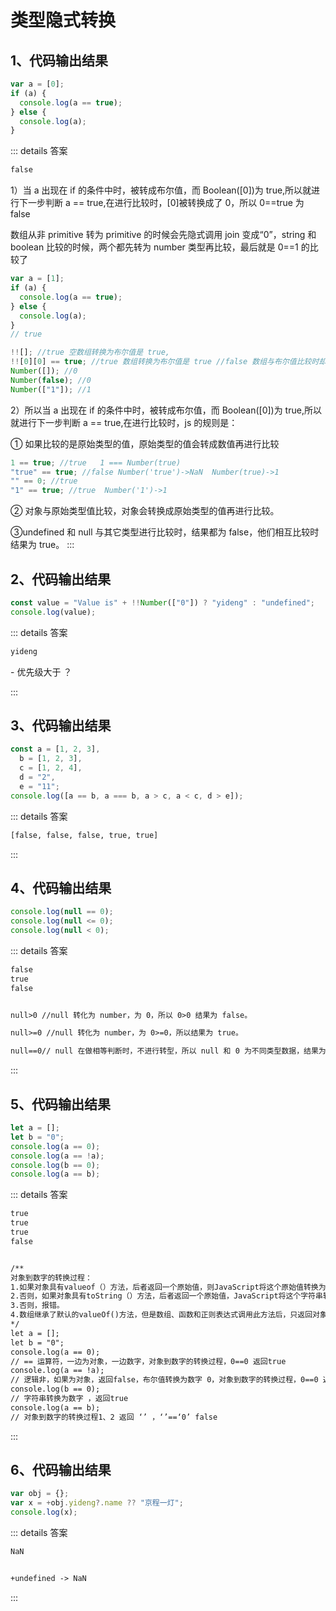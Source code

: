 # 类型隐式转换

## 1、代码输出结果

```js
var a = [0];
if (a) {
  console.log(a == true);
} else {
  console.log(a);
}
```

::: details 答案

```txt
false
```

1）当 a 出现在 if 的条件中时，被转成布尔值，而 Boolean([0])为 true,所以就进行下一步判断 a == true,在进行比较时，[0]被转换成了 0，所以 0==true 为 false

数组从非 primitive 转为 primitive 的时候会先隐式调用 join 变成“0”，string 和 boolean 比较的时候，两个都先转为 number 类型再比较，最后就是 0==1 的比较了

```js
var a = [1];
if (a) {
  console.log(a == true);
} else {
  console.log(a);
}
// true

!![]; //true 空数组转换为布尔值是 true,
!![0][0] == true; //true 数组转换为布尔值是 true //false 数组与布尔值比较时却变成了 false
Number([]); //0
Number(false); //0
Number(["1"]); //1
```

2）所以当 a 出现在 if 的条件中时，被转成布尔值，而 Boolean([0])为 true,所以就进行下一步判断 a == true,在进行比较时，js 的规则是：

① 如果比较的是原始类型的值，原始类型的值会转成数值再进行比较

```js
1 == true; //true   1 === Number(true)
"true" == true; //false Number('true')->NaN  Number(true)->1
"" == 0; //true
"1" == true; //true  Number('1')->1
```

② 对象与原始类型值比较，对象会转换成原始类型的值再进行比较。

③undefined 和 null 与其它类型进行比较时，结果都为 false，他们相互比较时结果为 true。
:::

## 2、代码输出结果

```js
const value = "Value is" + !!Number(["0"]) ? "yideng" : "undefined";
console.log(value);
```

::: details 答案

```txt
yideng
```

\- 优先级大于 ？

:::

## 3、代码输出结果

```js
const a = [1, 2, 3],
  b = [1, 2, 3],
  c = [1, 2, 4],
  d = "2",
  e = "11";
console.log([a == b, a === b, a > c, a < c, d > e]);
```

::: details 答案

```txt
[false, false, false, true, true]
```

:::

## 4、代码输出结果

```js
console.log(null == 0);
console.log(null <= 0);
console.log(null < 0);
```

::: details 答案

```txt
false
true
false


null>0 //null 转化为 number，为 0，所以 0>0 结果为 false。

null>=0 //null 转化为 number，为 0>=0，所以结果为 true。

null==0// null 在做相等判断时，不进行转型，所以 null 和 0 为不同类型数据，结果为 false

```

:::

## 5、代码输出结果

```js
let a = [];
let b = "0";
console.log(a == 0);
console.log(a == !a);
console.log(b == 0);
console.log(a == b);
```

::: details 答案

```txt
true
true
true
false


/**
对象到数字的转换过程：
1.如果对象具有valueof（）方法，后者返回一个原始值，则JavaScript将这个原始值转换为数字并返回；
2.否则，如果对象具有toString（）方法，后者返回一个原始值，JavaScript将这个字符串转换为数字并返回；
3.否则，报错。
4.数组继承了默认的valueOf()方法，但是数组、函数和正则表达式调用此方法后，只返回对象本身，因此转换为数字，还会继续调用toString（）方法，空数组调用toString（）返回空字符串，转换为数字为0，
*/
let a = [];
let b = "0";
console.log(a == 0);
// == 运算符，一边为对象，一边数字，对象到数字的转换过程，0==0 返回true
console.log(a == !a);
// 逻辑非，如果为对象，返回false，布尔值转换为数字 0，对象到数字的转换过程，0==0 返回true
console.log(b == 0);
// 字符串转换为数字 ，返回true
console.log(a == b);
// 对象到数字的转换过程1、2 返回 ‘’ ，‘’==‘0’ false
```

:::

## 6、代码输出结果

```js
var obj = {};
var x = +obj.yideng?.name ?? "京程一灯";
console.log(x);
```

::: details 答案

```txt
NaN


+undefined -> NaN
```

:::

